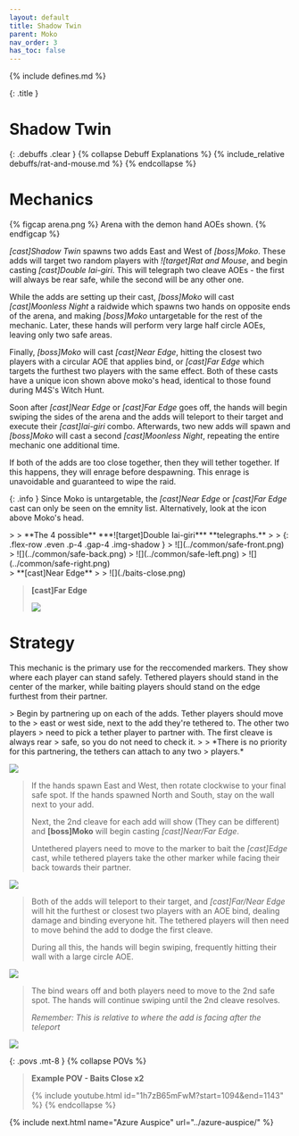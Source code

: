 ```yaml
---
layout: default
title: Shadow Twin
parent: Moko
nav_order: 3
has_toc: false
---
```


{% include defines.md %}

{: .title }
# Shadow Twin

{: .debuffs .clear }
{% collapse Debuff Explanations %}
{% include_relative debuffs/rat-and-mouse.md %}
{% endcollapse %}

# Mechanics

{% figcap arena.png %}
Arena with the demon hand AOEs shown.
{% endfigcap %}

*[cast]Shadow Twin* spawns two adds East and West of *[boss]Moko*. These adds
will target two random players with *![target]Rat and Mouse*, and begin casting
*[cast]Double Iai-giri*. This will telegraph two cleave AOEs - the first will
always be rear safe, while the second will be any other one.

While the adds are setting up their cast, *[boss]Moko* will cast
*[cast]Moonless Night* a raidwide which spawns two hands on opposite ends of the
arena, and making *[boss]Moko* untargetable for the rest of the mechanic. Later,
these hands will perform very large half circle AOEs, leaving only two safe
areas.

Finally, *[boss]Moko* will cast *[cast]Near Edge*, hitting the closest two
players with a circular AOE that applies bind, or *[cast]Far Edge* which targets
the furthest two players with the same effect. Both of these casts have a unique
icon shown above moko's head, identical to those found during M4S's Witch Hunt.

Soon after *[cast]Near Edge* or *[cast]Far Edge* goes off, the hands will begin
swiping the sides of the arena and the adds will teleport to their target and
execute their *[cast]Iai-giri* combo. Afterwards, two new adds will spawn and
*[boss]Moko* will cast a second *[cast]Moonless Night*, repeating the entire
mechanic one additional time.

If both of the adds are too close together, then they will tether together. If
this happens, they will enrage before despawning. This enrage is unavoidable and
guaranteed to wipe the raid.

{: .info }
Since Moko is untargetable, the *[cast]Near Edge* or *[cast]Far Edge* cast can
only be seen on the emnity list. Alternatively, look at the icon above Moko's
head.

<div class="column-grid" markdown="1">
> > **The 4 possible** ***![target]Double Iai-giri*** **telegraphs.**
>
> {: .flex-row .even .p-4 .gap-4 .img-shadow }
> ![](../common/safe-front.png)
> ![](../common/safe-back.png)
> ![](../common/safe-left.png)
> ![](../common/safe-right.png)
</div>

<div class="column-grid mt-4" markdown="1">
> **[cast]Near Edge**
>
> ![](./baits-close.png)

> **[cast]Far Edge**
>
> ![](./baits-far.png)
</div>

# Strategy

This mechanic is the primary use for the reccomended markers. They show where
each player can stand safely. Tethered players should stand in the center of
the marker, while baiting players should stand on the edge furthest from their
partner.

<div class="strats-grid" markdown="1">
> Begin by partnering up on each of the adds. Tether players should move to the
> east or west side, next to the add they're tethered to. The other two players
> need to pick a tether player to partner with. The first cleave is always rear
> safe, so you do not need to check it.
>
> *There is no priority for this partnering, the tethers can attach to any two
> players.*

![](./timeline-1.png)

> If the hands spawn East and West, then rotate clockwise to your final safe
> spot. If the hands spawned North and South, stay on the wall next to your add.
>
> Next, the 2nd cleave for each add will show (They can be different) and
> **[boss]Moko** will begin casting *[cast]Near/Far Edge*.
>
> Untethered players need to move to the marker to bait the *[cast]Edge* cast,
> while tethered players take the other marker while facing their back towards
> their partner.

![](./timeline-2.png)

> Both of the adds will teleport to their target, and *[cast]Far/Near Edge* will
> hit the furthest or closest two players with an AOE bind, dealing damage and
> binding everyone hit. The tethered players will then need to move behind the
> add to dodge the first cleave.
>
> During all this, the hands will begin swiping, frequently hitting their
> wall with a large circle AOE.

![](./timeline-3.png)

> The bind wears off and both players need to move to the 2nd safe spot. The
> hands will continue swiping until the 2nd cleave resolves.
>
> *Remember: This is relative to where the add is facing after the teleport*

![](./timeline-4.png)
</div>

{: .povs .mt-8 }
{% collapse POVs %}
> **Example POV - Baits Close x2**
>
> {% include youtube.html id="1h7zB65mFwM?start=1094&end=1143" %}
{% endcollapse %}

{% include next.html name="Azure Auspice" url="../azure-auspice/" %}
